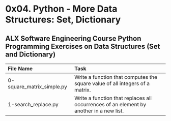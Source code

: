 # 0x04. Python - More Data Structures: Set, Dictionary

ALX Software Engineering Course Python Programming Exercises on Data Structures (Set and Dictionary)
----------------------------------------------------------------------------------------------------

| File Name | Task |
|:----------|:-----|
| 0-square_matrix_simple.py | Write a function that computes the square value of all integers of a matrix. |
| 1-search_replace.py | Write a function that replaces all occurrences of an element by another in a new list. |
